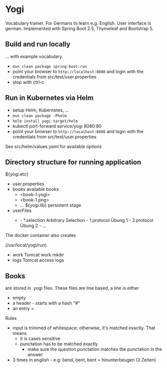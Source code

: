 # Yogi

Vocabulary trainer. For Germans to learn e.g. English. User interface is german.
Implemented with Spring Boot 2.5, Thymeleaf and Bootstrap 5.

## Build and run locally

... with example vocabulary.

* `mvn clean package spring-boot:run`
* point your browser to `http://localhost:8080` and login with the credentials from src/test/user.properties
* stop with ctrl-c

## Run in Kubernetes via Helm

* setup Helm, Kubernetes, ...
* `mvn clean package -Phelm`
* `helm install yogi target/helm`
* kubectl port-forward service/yogi 8080:80
* point your browser to `http://localhost:8080` and login with the credentials from src/test/user.properties


See src/helm/values.yaml for available options


## Directory structure for running application

${yogi.etc}
  - user.properties
  - books                   available books
     - <book-1.yogi>
     - <book-1.png>
     - ...
${yogi.lib}                 persistent stage
  - <user>                  userFiles
    - <book>
      - *.selection         Arbitrary Selection
      - 1.protocol          Übung 1
      - 2.protocol          Übung 2
      - ...

The docker container also creates

<cwd>       (/usr/local/yogi/run)
  - work    Tomcat work mkdir
  - logs    Tomcat access logs


## Books

are stored in <name>.yogi files. These files are line based, a line is either
* empty
* a header - starts with a hash "#"
* an entry <left>=<right>

Rules
* input is trimmed of whitespace; otherwise, it's matched exactly. That means
  * it is cases sensitive
  * punctation has to be matched exactly
    * make sure the question punctation matches the punctation in the answer
* 3 times in english - e.g:
   bend, bent, bent = hinunterbeugen (3 Zeiten)


